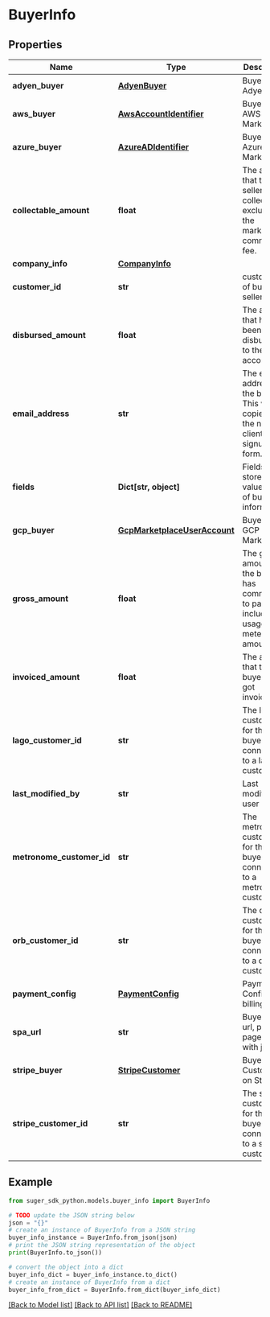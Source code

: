 # BuyerInfo


## Properties

Name | Type | Description | Notes
------------ | ------------- | ------------- | -------------
**adyen_buyer** | [**AdyenBuyer**](AdyenBuyer.md) | Buyer on Adyen | [optional] 
**aws_buyer** | [**AwsAccountIdentifier**](AwsAccountIdentifier.md) | Buyer from AWS Marketplace | [optional] 
**azure_buyer** | [**AzureADIdentifier**](AzureADIdentifier.md) | Buyer from Azure Marketplace | [optional] 
**collectable_amount** | **float** | The amount that the seller can collect. It excludes the marketplace commision fee. | [optional] 
**company_info** | [**CompanyInfo**](CompanyInfo.md) |  | [optional] 
**customer_id** | **str** | customerID of buyer on seller&#39;s side | [optional] 
**disbursed_amount** | **float** | The amount that has been disbursed to the seller account. | [optional] 
**email_address** | **str** | The email address of the buyer. This was copied from the new client signup form. | [optional] 
**fields** | **Dict[str, object]** | Fields to store key-value pairs of buyer information. | [optional] 
**gcp_buyer** | [**GcpMarketplaceUserAccount**](GcpMarketplaceUserAccount.md) | Buyer from GCP Marketplace | [optional] 
**gross_amount** | **float** | The gross amount that the buyer has committed to pay, including usage metered amount. | [optional] 
**invoiced_amount** | **float** | The amount that the buyer has got invoiced. | [optional] 
**lago_customer_id** | **str** | The lgo customer ID for the buyer if it is connected to a lago customer. | [optional] 
**last_modified_by** | **str** | Last modifier user ID. | [optional] 
**metronome_customer_id** | **str** | The metronome customer ID for the buyer if it is connected to a metronome customer. | [optional] 
**orb_customer_id** | **str** | The orb customer ID for the buyer if it is connected to a orb customer. | [optional] 
**payment_config** | [**PaymentConfig**](PaymentConfig.md) | Payment Config for billing. | [optional] 
**spa_url** | **str** | Buyer SPA url, public page visited with jwt. | [optional] 
**stripe_buyer** | [**StripeCustomer**](StripeCustomer.md) | Buyer as Customer on Stripe | [optional] 
**stripe_customer_id** | **str** | The stripe customer ID for the buyer if it is connected to a stripe customer. | [optional] 

## Example

```python
from suger_sdk_python.models.buyer_info import BuyerInfo

# TODO update the JSON string below
json = "{}"
# create an instance of BuyerInfo from a JSON string
buyer_info_instance = BuyerInfo.from_json(json)
# print the JSON string representation of the object
print(BuyerInfo.to_json())

# convert the object into a dict
buyer_info_dict = buyer_info_instance.to_dict()
# create an instance of BuyerInfo from a dict
buyer_info_from_dict = BuyerInfo.from_dict(buyer_info_dict)
```
[[Back to Model list]](../README.md#documentation-for-models) [[Back to API list]](../README.md#documentation-for-api-endpoints) [[Back to README]](../README.md)


